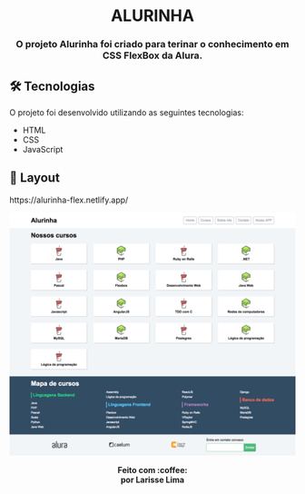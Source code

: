 <h1 align="center" >
    ALURINHA
</h1>

<h3 align="center">
    O projeto Alurinha foi criado para terinar o conhecimento em CSS FlexBox da Alura.
</h3>




## 🛠 Tecnologias

O projeto foi desenvolvido utilizando as seguintes tecnologias:


- HTML
- CSS
- JavaScript



## 🎨 Layout

<p> https://alurinha-flex.netlify.app/ </p>
<img src="./layouts/alurinha-layout-desktop.png">



<p align="center"><b>Feito com 	:coffee: <br> por Larisse Lima</b></p>




